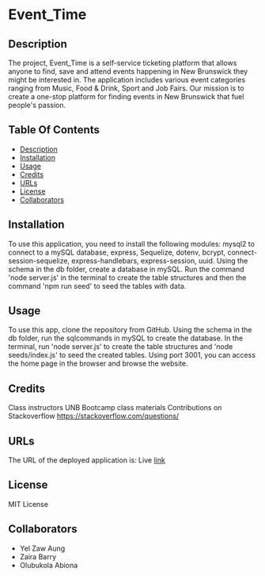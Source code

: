# Event_Time

## Description
The project, Event_Time is a self-service ticketing platform that allows anyone to find, save and attend events happening in New Brunswick they might be interested in. The application includes various event categories ranging from Music, Food & Drink, Sport and Job Fairs. Our mission is to create a one-stop platform for finding events in New Brunswick that fuel people's passion.

## Table Of Contents
* [Description](#description)
* [Installation](#installation)
* [Usage](#usage)
* [Credits](#credits)
* [URLs](#urls)
* [License](#license)
* [Collaborators](#collaborators)

## Installation

To use this application, you need to install the following modules: mysql2 to connect to a mySQL database, express, Sequelize, dotenv, bcrypt, connect-session-sequelize, express-handlebars, express-session, uuid. Using the schema in the db folder, create a database in mySQL. Run the command 'node server.js' in the terminal to create the table structures and then the command 'npm run seed' to seed the tables with data.

## Usage

To use this app,  clone the repository from GitHub. Using the schema in the db folder, run the sqlcommands in mySQL to create the database. In the terminal, run 'node server.js' to create the table structures and 'node seeds/index.js' to seed the created tables.
Using port 3001, you can access the home page in the browser and browse the website.

## Credits

Class instructors
UNB Bootcamp class materials
Contributions on Stackoverflow https://stackoverflow.com/questions/

## URLs

The URL of the deployed application is: Live [link](https://desolate-basin-87130.herokuapp.com/)

## License

MIT License

## Collaborators

* Yel Zaw Aung
* Zaira Barry
* Olubukola Abiona




